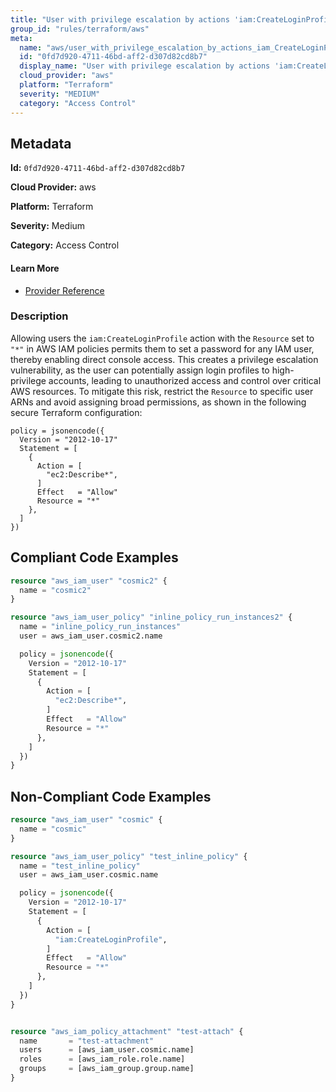 ```yaml
---
title: "User with privilege escalation by actions 'iam:CreateLoginProfile'"
group_id: "rules/terraform/aws"
meta:
  name: "aws/user_with_privilege_escalation_by_actions_iam_CreateLoginProfile"
  id: "0fd7d920-4711-46bd-aff2-d307d82cd8b7"
  display_name: "User with privilege escalation by actions 'iam:CreateLoginProfile'"
  cloud_provider: "aws"
  platform: "Terraform"
  severity: "MEDIUM"
  category: "Access Control"
---
```

## Metadata

**Id:** `0fd7d920-4711-46bd-aff2-d307d82cd8b7`

**Cloud Provider:** aws

**Platform:** Terraform

**Severity:** Medium

**Category:** Access Control

#### Learn More

 - [Provider Reference](https://registry.terraform.io/providers/hashicorp/aws/latest/docs/resources/iam_user_policy#policy)

### Description

 Allowing users the `iam:CreateLoginProfile` action with the `Resource` set to `"*"` in AWS IAM policies permits them to set a password for any IAM user, thereby enabling direct console access. This creates a privilege escalation vulnerability, as the user can potentially assign login profiles to high-privilege accounts, leading to unauthorized access and control over critical AWS resources. To mitigate this risk, restrict the `Resource` to specific user ARNs and avoid assigning broad permissions, as shown in the following secure Terraform configuration:

```
policy = jsonencode({
  Version = "2012-10-17"
  Statement = [
    {
      Action = [
        "ec2:Describe*",
      ]
      Effect   = "Allow"
      Resource = "*"
    },
  ]
})
```


## Compliant Code Examples
```terraform
resource "aws_iam_user" "cosmic2" {
  name = "cosmic2"
}

resource "aws_iam_user_policy" "inline_policy_run_instances2" {
  name = "inline_policy_run_instances"
  user = aws_iam_user.cosmic2.name

  policy = jsonencode({
    Version = "2012-10-17"
    Statement = [
      {
        Action = [
          "ec2:Describe*",
        ]
        Effect   = "Allow"
        Resource = "*"
      },
    ]
  })
}

```
## Non-Compliant Code Examples
```terraform
resource "aws_iam_user" "cosmic" {
  name = "cosmic"
}

resource "aws_iam_user_policy" "test_inline_policy" {
  name = "test_inline_policy"
  user = aws_iam_user.cosmic.name

  policy = jsonencode({
    Version = "2012-10-17"
    Statement = [
      {
        Action = [
          "iam:CreateLoginProfile",
        ]
        Effect   = "Allow"
        Resource = "*"
      },
    ]
  })
}


resource "aws_iam_policy_attachment" "test-attach" {
  name       = "test-attachment"
  users      = [aws_iam_user.cosmic.name]
  roles      = [aws_iam_role.role.name]
  groups     = [aws_iam_group.group.name]
}


```